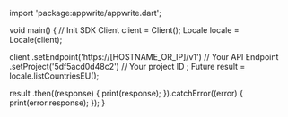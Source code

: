 import 'package:appwrite/appwrite.dart';

void main() { // Init SDK
  Client client = Client();
  Locale locale = Locale(client);

  client
    .setEndpoint('https://[HOSTNAME_OR_IP]/v1') // Your API Endpoint
    .setProject('5df5acd0d48c2') // Your project ID
  ;
  Future result = locale.listCountriesEU();

  result
    .then((response) {
      print(response);
    }).catchError((error) {
      print(error.response);
  });
}
